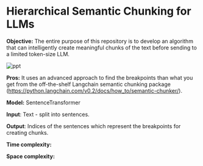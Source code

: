 # Hierarchical Semantic Chunking for LLMs

**Objective:**
The entire purpose of this repository is to develop an algorithm that can intelligently create meaningful chunks of the text before sending to a limited token-size LLM.

![ppt](https://github.com/bankawat1/hierarchical_semantic_chunking/assets/19544675/09c26ad5-aac7-4064-bb09-b9ee0edfdf47)

**Pros:**
It uses an advanced approach to find the breakpoints than what you get from the off-the-shelf Langchain semantic chunking package (https://python.langchain.com/v0.2/docs/how_to/semantic-chunker/).

**Model:** SentenceTransformer

**Input**: Text -  split into sentences.


**Output**: Indices of the sentences which represent the breakpoints for creating chunks.

**Time complexity:**

**Space complexity:**





